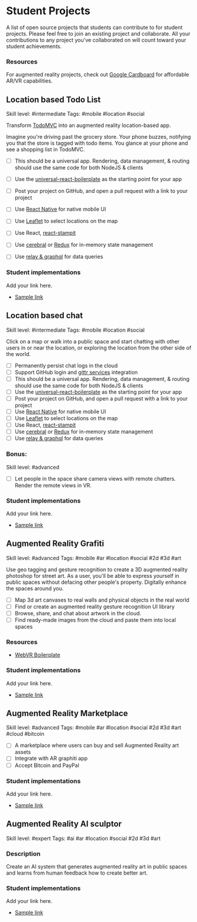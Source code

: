 # Student Projects

A list of open source projects that students can contribute to for student projects. Please feel free to join an existing project and collaborate. All your contributions to any project you've collaborated on will count toward your student achievements.


### Resources

For augmented reality projects, check out [Google Cardboard](https://www.google.com/get/cardboard/get-cardboard/) for affordable AR/VR capabilities.


## Location based Todo List

Skill level: #intermediate
Tags: #mobile #location #social

Transform [TodoMVC](http://todomvc.com/) into an augmented reality location-based app.

Imagine you're driving past the grocery store. Your phone buzzes, notifying you that the store is tagged with todo items. You glance at your phone and see a shopping list in TodoMVC.

* [ ] This should be a universal app. Rendering, data management, & routing should use the same code for both NodeJS & clients
* [ ] Use the [universal-react-boilerplate](https://github.com/cloverfield-tools/universal-react-boilerplate) as the starting point for your app
* [ ] Post your project on GitHub, and open a pull request with a link to your project
* [ ] Use [React Native](https://facebook.github.io/react-native/) for native mobile UI
* [ ] Use [Leaflet](http://leafletjs.com/) to select locations on the map
* [ ] Use React, [react-stampit](https://github.com/stampit-org/react-stampit)
* [ ] Use [cerebral](https://github.com/christianalfoni/cerebral) or [Redux](https://github.com/gaearon/redux) for in-memory state management
* [ ] Use [relay & graphql](https://facebook.github.io/react/blog/2015/02/20/introducing-relay-and-graphql.html) for data queries


### Student implementations

Add your link here.

* [Sample link]()


## Location based chat

Skill level: #intermediate
Tags: #mobile #location #social

Click on a map or walk into a public space and start chatting with other users in or near the location, or exploring the location from the other side of the world.

* [ ] Permanently persist chat logs in the cloud
* [ ] Support GitHub login and [gittr services](https://github.com/gitterHQ/services) integration
* [ ] This should be a universal app. Rendering, data management, & routing should use the same code for both NodeJS & clients
* [ ] Use the [universal-react-boilerplate](https://github.com/cloverfield-tools/universal-react-boilerplate) as the starting point for your app
* [ ] Post your project on GitHub, and open a pull request with a link to your project
* [ ] Use [React Native](https://facebook.github.io/react-native/) for native mobile UI
* [ ] Use [Leaflet](http://leafletjs.com/) to select locations on the map
* [ ] Use React, [react-stampit](https://github.com/stampit-org/react-stampit)
* [ ] Use [cerebral](https://github.com/christianalfoni/cerebral) or [Redux](https://github.com/gaearon/redux) for in-memory state management
* [ ] Use [relay & graphql](https://facebook.github.io/react/blog/2015/02/20/introducing-relay-and-graphql.html) for data queries

### Bonus:

Skill level: #advanced

* [ ] Let people in the space share camera views with remote chatters. Render the remote views in VR.

### Student implementations

Add your link here.

* [Sample link]()


## Augmented Reality Grafiti

Skill level: #advanced
Tags: #mobile #ar #location #social #2d #3d #art

Use geo tagging and gesture recognition to create a 3D augmented reality photoshop for street art. As a user, you'll be able to express yourself in public spaces without defacing other people's property. Digitally enhance the spaces around you.

* [ ] Map 3d art canvases to real walls and physical objects in the real world
* [ ] Find or create an augmented reality gesture recognition UI library
* [ ] Browse, share, and chat about artwork in the cloud.
* [ ] Find ready-made images from the cloud and paste them into local spaces

### Resources

* [WebVR Boilerplate](http://smus.com/responsive-vr/)

### Student implementations

Add your link here.

* [Sample link]()


## Augmented Reality Marketplace

Skill level: #advanced
Tags: #mobile #ar #location #social #2d #3d #art #cloud #bitcoin

* [ ] A marketplace where users can buy and sell Augmented Reality art assets
* [ ] Integrate with AR graphiti app
* [ ] Accept Bitcoin and PayPal

### Student implementations

Add your link here.

* [Sample link]()


## Augmented Reality AI sculptor

Skill level: #expert
Tags: #ai #ar #location #social #2d #3d #art

### Description

Create an AI system that generates augmented reality art in public spaces and learns from human feedback how to create better art.

### Student implementations

Add your link here.

* [Sample link]()
